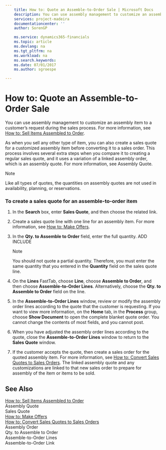 ```yaml
---
    title: How to: Quote an Assemble-to-Order Sale | Microsoft Docs
    description: You can use assembly management to customize an assembly item to a customer’s request during the sales process. For more information, see [How to: Sell Items Assembled to Order](../how-to-sell-items-assembled-to-order.md).
    services: project-madeira
    documentationcenter: ''
    author: SorenGP

    ms.service: dynamics365-financials
    ms.topic: article
    ms.devlang: na
    ms.tgt_pltfrm: na
    ms.workload: na
    ms.search.keywords:
    ms.date: 07/01/2017
    ms.author: sgroespe

---
```

# How to: Quote an Assemble-to-Order Sale
You can use assembly management to customize an assembly item to a customer’s request during the sales process. For more information, see [How to: Sell Items Assembled to Order](../how-to-sell-items-assembled-to-order.md).  
  
 As when you sell any other type of item, you can also create a sales quote for a customized assembly item before converting it to a sales order. This process involves several extra steps when you compare it to creating a regular sales quote, and it uses a variation of a linked assembly order, which is an assembly quote. For more information, see Assembly Quote.  
  
> [!NOTE]  
>  Like all types of quotes, the quantities on assembly quotes are not used in availability, planning, or reservations.  
  
### To create a sales quote for an assemble-to-order item  
  
1.  In the **Search** box, enter **Sales Quote**, and then choose the related link.  
  
2.  Create a sales quote line with one line for an assembly item. For more information, see [How to: Make Offers](../how-to-make-offers.md).  
  
3.  In the **Qty. to Assemble to Order** field, enter the full quantity. ADD INCLUDE<!--[!INCLUDE[bp_choose_columns](../../includes/bp_choose_columns_md.md)]-->  
  
    > [!NOTE]  
    >  You should not quote a partial quantity. Therefore, you must enter the same quantity that you entered in the **Quantity** field on the sales quote line.  
  
4.  On the **Lines** FastTab, choose **Line**, choose **Assemble to Order**, and then choose **Assemble-to-Order Lines**. Alternatively, choose the **Qty. to Assemble to Order** field on the line.  
  
5.  In the **Assemble-to-Order Lines** window, review or modify the assembly order lines according to the quote that the customer is requesting. If you want to view more information, on the **Home** tab, in the **Process** group, choose **Show Document** to open the complete blanket quote order. You cannot change the contents of most fields, and you cannot post.  
  
6.  When you have adjusted the assembly order lines according to the quote, close the **Assemble-to-Order Lines** window to return to the **Sales Quote** window.  
  
7.  If the customer accepts the quote, then create a sales order for the quoted assembly item. For more information, see [How to: Convert Sales Quotes to Sales Orders](../how-to-convert-sales-quotes-to-sales-orders.md). The linked assembly quote and any customizations are linked to that new sales order to prepare for assembly of the item or items to be sold.  
  
## See Also  
 [How to: Sell Items Assembled to Order](../how-to-sell-items-assembled-to-order.md)   
 Assembly Quote   
 Sales Quote   
 [How to: Make Offers](../how-to-make-offers.md)   
 [How to: Convert Sales Quotes to Sales Orders](../how-to-convert-sales-quotes-to-sales-orders.md)   
 Assembly Order   
 Qty. to Assemble to Order   
 Assemble-to-Order Lines   
 Assemble-to-Order Link